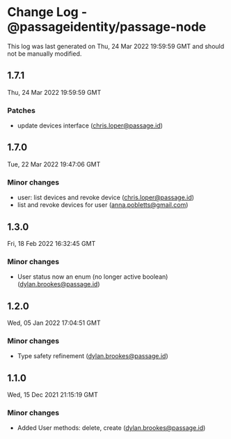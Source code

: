 # Change Log - @passageidentity/passage-node

This log was last generated on Thu, 24 Mar 2022 19:59:59 GMT and should not be manually modified.

<!-- Start content -->

## 1.7.1

Thu, 24 Mar 2022 19:59:59 GMT

### Patches

- update devices interface (chris.loper@passage.id)

## 1.7.0

Tue, 22 Mar 2022 19:47:06 GMT

### Minor changes

- user: list devices and revoke device (chris.loper@passage.id)
- list and revoke devices for user (anna.pobletts@gmail.com)

## 1.3.0

Fri, 18 Feb 2022 16:32:45 GMT

### Minor changes

- User status now an enum (no longer active boolean) (dylan.brookes@passage.id)

## 1.2.0

Wed, 05 Jan 2022 17:04:51 GMT

### Minor changes

- Type safety refinement (dylan.brookes@passage.id)

## 1.1.0

Wed, 15 Dec 2021 21:15:19 GMT

### Minor changes

- Added User methods: delete, create (dylan.brookes@passage.id)
